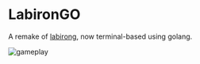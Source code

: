 # LabironGO

A remake of [labirong](https://github.com/Wuzi/labirong), now terminal-based using golang.

![gameplay](https://i.imgur.com/KKYvfbF.png)
